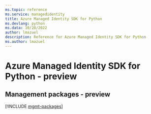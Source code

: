 ```yaml
---
ms.topic: reference
ms.service: managedidentity
title: Azure Managed Identity SDK for Python
ms.devlang: python
ms.data: 10/28/2022
author: lmazuel
description: Reference for Azure Managed Identity SDK for Python
ms.author: lmazuel
---
```

# Azure Managed Identity SDK for Python - preview

## Management packages - preview
[!INCLUDE [mgmt-packages](managed-identity-mgmt-index.md)]